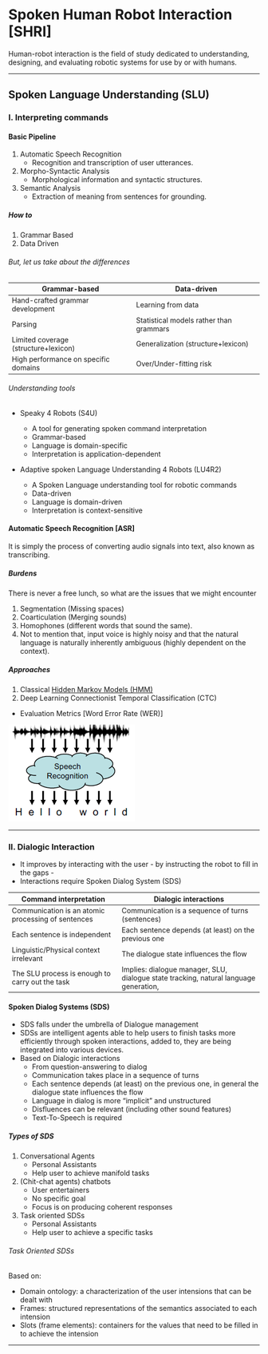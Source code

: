 # Spoken Human Robot Interaction [SHRI]

Human-robot interaction is the field of study dedicated to understanding, designing, and evaluating robotic systems for use by or with humans. 

---

## Spoken Language Understanding (SLU)

### I. Interpreting commands

#### Basic Pipeline

1. Automatic Speech Recognition
    - Recognition and transcription of user utterances.
2. Morpho-Syntactic Analysis
    - Morphological information and syntactic structures.
3. Semantic Analysis
    - Extraction of meaning from sentences for grounding.

##### How to

1. Grammar Based
2. Data Driven

###### But, let us take about the differences

| Grammar-based                        | Data-driven                             |
| ------------------------------------ | --------------------------------------- |
| Hand-crafted grammar development     | Learning from data                      |
| Parsing                              | Statistical models rather than grammars |
| Limited coverage (structure+lexicon) | Generalization (structure+lexicon)      |
| High performance on specific domains | Over/Under-fitting risk                 |

###### Understanding tools

- Speaky 4 Robots (S4U)
  - A tool for generating spoken command interpretation
  - Grammar-based
  - Language is domain-specific
  - Interpretation is application-dependent

- Adaptive spoken Language Understanding 4 Robots (LU4R2)
  - A Spoken Language understanding tool for robotic commands
  - Data-driven
  - Language is domain-driven
  - Interpretation is context-sensitive

#### Automatic Speech Recognition [ASR]

It is simply the process of converting audio signals into text, also known as transcribing.

##### Burdens

There is never a free lunch, so what are the issues that we might encounter

1. Segmentation (Missing spaces)
2. Coarticulation (Merging sounds)
3. Homophones (different words that sound the same).
4. Not to mention that, input voice is highly noisy and that the natural language is naturally inherently ambiguous (highly dependent on the context).

##### Approaches

1. Classical [Hidden Markov Models (HMM)](https://github.com/elsheikh21/weather-inference-hmm/readme.md)
2. Deep Learning Connectionist Temporal Classification (CTC)

- Evaluation Metrics [Word Error Rate (WER)]

![transcribing visualized](visual-asr.png)

---

### II. Dialogic Interaction

- It improves by interacting with the user - by instructing the robot to fill in the gaps -
- Interactions require Spoken Dialog System (SDS)

| Command interpretation                             | Dialogic interactions                                                                 |
| -------------------------------------------------- | ------------------------------------------------------------------------------------- |
| Communication is an atomic processing of sentences | Communication is a sequence of turns (sentences)                                      |
| Each sentence is independent                       | Each sentence depends (at least) on the previous one                                  |
| Linguistic/Physical context irrelevant             | The dialogue state influences the flow                                                |
| The SLU process is enough to carry out the task    | Implies: dialogue manager, SLU, dialogue state tracking, natural language generation, |

#### Spoken Dialog Systems (SDS)

- SDS falls under the umbrella of Dialogue management
- SDSs are intelligent agents able to help users to finish tasks more efficiently through spoken interactions, added to, they are being integrated into various devices.
- Based on Dialogic interactions
  - From question-answering to dialog
  - Communication takes place in a sequence of turns
  - Each sentence depends (at least) on the previous one, in general the dialogue state influences the flow
  - Language in dialog is more “implicit” and unstructured
  - Disfluences can be relevant (including other sound features)
  - Text-To-Speech is required

##### Types of SDS

1. Conversational Agents
   - Personal Assistants
   - Help user to achieve manifold tasks
2. (Chit-chat agents) chatbots
   - User entertainers
   - No specific goal
   - Focus is on producing coherent responses
3. Task oriented SDSs
   - Personal Assistants
   - Help user to achieve a specific tasks

###### Task Oriented SDSs

Based on:

- Domain ontology: a characterization of the user intensions that can be dealt with
- Frames: structured representations of the semantics associated to each intension
- Slots (frame elements): containers for the values that need to be filled in to achieve the intension
  
---

